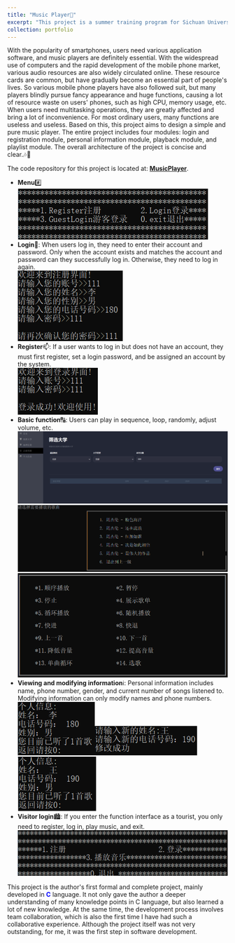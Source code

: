 ```yaml
---
title: "Music Player🎵"
excerpt: "This project is a summer training program for Sichuan University in 2022, intended to develop a console based music player for playing MP3 format music files, and to achieve mainstream functions such as playback, pause, previous, next, etc. in popular music players on the market.<br/><img src='/images/MP1.png'>"
collection: portfolio
---
```


With the popularity of smartphones, users need various application software, and music players are definitely essential. With the widespread use of computers and the rapid development of the mobile phone market, various audio resources are also widely circulated online. These resource cards are common, but have gradually become an essential part of people's lives. So various mobile phone players have also followed suit, but many players blindly pursue fancy appearance and huge functions, causing a lot of resource waste on users' phones, such as high CPU, memory usage, etc. When users need multitasking operations, they are greatly affected and bring a lot of inconvenience. For most ordinary users, many functions are useless and useless. Based on this, this project aims to design a simple and pure music player. The entire project includes four modules: login and registration module, personal information module, playback module, and playlist module. The overall architecture of the project is concise and clear.🎶🎼<br/>

The code repository for this project is located at: <a href="https://github.com/wubeizi/MusicPlayer" target="_blank"><b>MusicPlayer</b></a>.<br/>

- <b>Menu</b>#️⃣<br/><img src='/images/MP2.png'>
- <b>Login</b>🔑: When users log in, they need to enter their account and password. Only when the account exists and matches the account and password can they successfully log in. Otherwise, they need to log in again.<br/><img src='/images/MP3.png'>
- <b>Register</b>📫️: If a user wants to log in but does not have an account, they must first register, set a login password, and be assigned an account by the system.<br/><img src='/images/MP4.png'>
- <b>Basic function</b>🔠: Users can play in sequence, loop, randomly, adjust volume, etc.<br/><img src='/images/UARS5.png'><br/><img src='/images/MP6.png'><br/><img src='/images/MP7.png'>
- <b>Viewing and modifying information</b>ℹ️: Personal information includes name, phone number, gender, and current number of songs listened to. Modifying information can only modify names and phone numbers.<br/><img src='/images/MP8.png'><img src='/images/MP9.png'><img src='/images/MP10.png'>
- <b>Visitor login</b>🏙️: If you enter the function interface as a tourist, you only need to register, log in, play music, and exit.<br/><img src='/images/MP11.png'>

This project is the author's first formal and complete project, mainly developed in <font color=blue><b>C</b></font> language. It not only gave the author a deeper understanding of many knowledge points in C language, but also learned a lot of new knowledge. At the same time, the development process involves team collaboration, which is also the first time I have had such a collaborative experience. Although the project itself was not very outstanding, for me, it was the first step in software development.